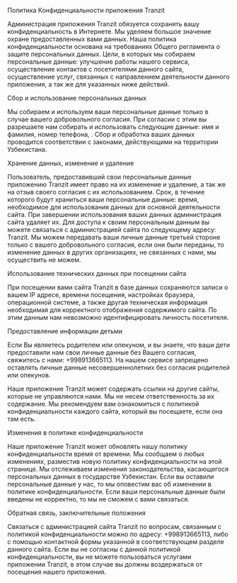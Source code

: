 
Политика Конфиденциальности приложения Tranzit

Администрация приложения Tranzit обязуется сохранять вашу конфиденциальность в Интернете. Мы уделяем большое значение охране предоставленных вами данных. Наша политика конфиденциальности основана на требованиях Общего регламента о защите персональных данных. Цели, в которых мы собираем персональные данные: улучшение работы нашего сервиса, осуществление контактов с посетителями данного сайта, осуществление услуг, связанных с направлением деятельности данного приложения, а так же для указанных ниже действий.

Сбор и использование персональных данных

Мы собираем и используем ваши персональные данные только в случае вашего добровольного согласия. При согласии с этим вы разрешаете нам собирать и использовать следующие данные: имя и фамилия, номер телефона, . Сбор и обработка ваших данных проводится соответствии с законами, действующими на территории Узбекистана.

Хранение данных, изменение и удаление

Пользователь, предоставивший свои персональные данные приложению Tranzit имеет право на их изменение и удаление, а так же на отзыв своего согласия с их использованием. Срок, в течение которого будут храниться ваши персональные данные: время, необходимое для использования данных для основной деятельности сайта. При завершении использования ваших данных администрация сайта удаляет их. Для доступа к своим персональным данным вы можете связаться с администрацией сайта по следующему адресу: Tranzit. Мы можем передавать ваши личные данные третьей стороне только с вашего добровольного согласия, если они были переданы, то изменение данных в других организациях, не связанных с нами, мы осуществить не можем.

Использование технических данных при посещении сайта

При посещении вами сайта Tranzit в базе данных сохраняются записи о вашем IP адресе, времени посещения, настройках браузера, операционной системе, а также другая техническая информация необходимая для корректного отображения содержимого сайта. По этим данным нам невозможно идентифицировать личность посетителя.

Предоставление информации детьми

Если Вы являетесь родителем или опекуном, и вы знаете, что ваши дети предоставили нам свои личные данные без Вашего согласия, свяжитесь с нами: +998913665113. На нашем сервисе запрещено оставлять личные данные несовершеннолетних без согласия родителей или опекунов.


Наше приложение Tranzit может содержать ссылки на другие сайты, которые не управляются нами. Мы не несем ответственность за их содержание. Мы рекомендуем вам ознакомиться с политикой конфиденциальности каждого сайта, который вы посещаете, если она там есть.

Изменения в политике конфиденциальности

Наше приложение Tranzit может обновлять нашу политику конфиденциальности время от времени. Мы сообщаем о любых изменениях, разместив новую политику конфиденциальности на этой странице. Мы отслеживаем изменения законодательства, касающегося персональных данных в государстве Узбекистан. Если вы оставили персональные данные у нас, то мы оповестим вас об изменении в политике конфиденциальности. Если ваши персональные данные были введены не корректно, то мы не сможем с вами связаться.

Обратная связь, заключительные положения

Связаться с администрацией сайта Tranzit по вопросам, связанным с политикой конфиденциальности можно по адресу: +998913665113, либо с помощью контактной формы указанной в соответствующем разделе данного сайта. Если вы не согласны с данной политикой конфиденциальности, вы не можете пользоваться услугами приложении Tranzit, в этом случае вы должны воздержаться от посещения нашего приложения.

